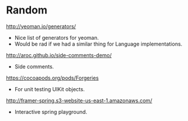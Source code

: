 # Random

http://yeoman.io/generators/

- Nice list of generators for yeoman.
- Would be rad if we had a similar thing for Language implementations.

http://aroc.github.io/side-comments-demo/

- Side comments.

https://cocoapods.org/pods/Forgeries

- For unit testing UIKit objects.

http://framer-spring.s3-website-us-east-1.amazonaws.com/

- Interactive spring playground.

